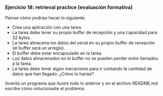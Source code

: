 ### **Ejercicio 18: retrieval practice (evaluación formativa)**

Piense cómo podrías hacer lo siguiente:

- Crea una aplicación con una tarea.
- La tarea debe tener su propio buffer de recepción y una capacidad para 32 bytes.
- La tarea almacena los datos del serial en su propio buffer de recepción (el buffer será un arreglo).
- El buffer debe estar encapsulado en la tarea.
- Los datos almacenados en el buffer no se pueden perder entre llamados a la tarea.
- La tarea debe tener algún mecanismo para ir contando la cantidad de datos que han llegado. ¿Cómo lo harías?

Inventa un programa que ilustre todo lo anterior y en el archivo README.md escribe cómo solucionaste el problema.
